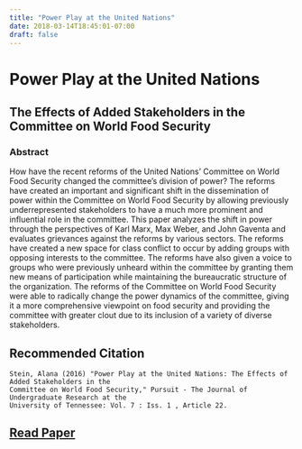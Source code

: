 ```yaml
---
title: "Power Play at the United Nations"
date: 2018-03-14T18:45:01-07:00
draft: false
---
```


# Power Play at the United Nations
## The Effects of Added Stakeholders in the Committee on World Food Security

### Abstract

How have the recent reforms of the United Nations’ Committee on World Food Security changed
the committee’s division of power? The reforms have created an important and significant shift
in the dissemination of power within the Committee on World Food Security by allowing previously
underrepresented stakeholders to have a much more prominent and influential role in the committee.
This paper analyzes the shift in power through the perspectives of Karl Marx, Max Weber, and John
Gaventa and evaluates grievances against the reforms by various sectors. The reforms have
created a new space for class conflict to occur by adding groups with opposing interests to the
committee. The reforms have also given a voice to groups who were previously unheard within the
committee by granting them new means of participation while maintaining the bureaucratic
structure of the organization. The reforms of the Committee on World Food Security were able
to radically change the power dynamics of the committee, giving it a more comprehensive
viewpoint on food security and providing the committee with greater clout due to its inclusion
of a variety of diverse stakeholders.

## Recommended Citation
```
Stein, Alana (2016) "Power Play at the United Nations: The Effects of Added Stakeholders in the
Committee on World Food Security," Pursuit - The Journal of Undergraduate Research at the
University of Tennessee: Vol. 7 : Iss. 1 , Article 22.
```

## [Read Paper](http://trace.tennessee.edu/pursuit/vol7/iss1/22)
